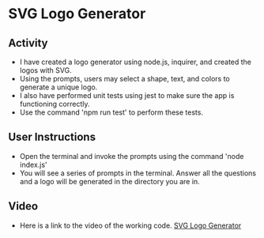 # SVG Logo Generator

## Activity

- I have created a logo generator using node.js, inquirer, and created the logos with SVG.
- Using the prompts, users may select a shape, text, and colors to generate a unique logo.
- I also have performed unit tests using jest to make sure the app is functioning correctly.
- Use the command 'npm run test' to perform these tests.

## User Instructions

- Open the terminal and invoke the prompts using the command 'node index.js'
- You will see a series of prompts in the terminal. Answer all the questions and a logo will be generated in the directory you are in. 

## Video

- Here is a link to the video of the working code.
[SVG Logo Generator]()
